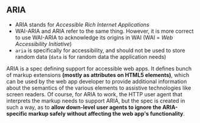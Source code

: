 
## ARIA
* ARIA stands for *Accessible Rich Internet Applications*
* WAI-ARIA and ARIA refer to the same thing. However, it is more correct to use WAI-ARIA to acknowledge its origins in WAI (WAI = *Web Accessibility Initiative*)
* `aria` is specifically for accessibility, and should not be used to store random data (`data` is for random data the application needs)

ARIA is a spec defining support for accessible web apps. It defines bunch of markup extensions **(mostly as attributes on HTML5 elements)**, 
which can be used by the web app developer to provide additional information about the semantics of the various elements to assistive technologies like screen readers. 
Of course, for ARIA to work, the HTTP user agent that interprets the markup needs to support ARIA, but the spec is created in such a way, 
as to **allow down-level user agents to ignore the ARIA-specific markup safely without affecting the web app's functionality**.
